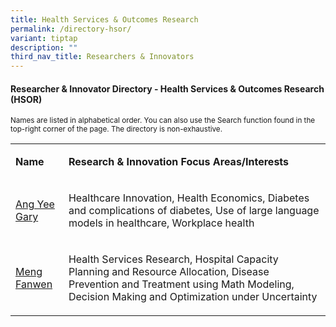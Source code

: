 ```yaml
---
title: Health Services & Outcomes Research
permalink: /directory-hsor/
variant: tiptap
description: ""
third_nav_title: Researchers & Innovators
---
```

<h4><strong>Researcher &amp; Innovator Directory - Health Services &amp; Outcomes Research (HSOR)</strong></h4>
<p><sup>Names are listed in alphabetical order. You can also use the Search function found in the top-right corner of the page. The directory is non-exhaustive.</sup>
</p>
<table style="minWidth: 50px">
<colgroup>
<col>
<col>
</colgroup>
<tbody>
<tr>
<td rowspan="1" colspan="1">
<p><strong>Name</strong>
</p>
</td>
<td rowspan="1" colspan="1">
<p><strong>Research&nbsp;&amp; Innovation&nbsp;Focus Areas/Interests</strong>
</p>
</td>
</tr>
<tr>
<td rowspan="1" colspan="1">
<p><a href="/files/Researcher Directory/HSOR/Gary_Ang_NHG_edited_Jun_2025.pdf" rel="noopener nofollow" target="_blank">Ang Yee Gary</a>
</p>
</td>
<td rowspan="1" colspan="1">
<p>Healthcare Innovation, Health Economics, Diabetes and complications of
diabetes, Use of large language models in healthcare, Workplace health</p>
</td>
</tr>
<tr>
<td rowspan="1" colspan="1">
<p><a href="/files/Researcher Directory/HSOR/Meng_Fanwen_NHG_edited_Jun_2025.pdf" rel="noopener nofollow" target="_blank">Meng Fanwen</a>
</p>
</td>
<td rowspan="1" colspan="1">
<p>Health Services Research, Hospital Capacity Planning and Resource Allocation,
Disease Prevention and Treatment using Math Modeling, Decision Making and
Optimization under Uncertainty</p>
</td>
</tr>
</tbody>
</table>
<p></p>